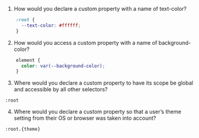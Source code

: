 1. How would you declare a custom property with a name of text-color?

```css
    :root {
      --text-color: #ffffff;
    }
```

2. How would you access a custom property with a name of background-color?

```css
    element {
      color: var(--background-color);
    }
```

3. Where would you declare a custom property to have its scope be global and accessible by all other selectors?

`:root`

4. Where would you declare a custom property so that a user’s theme setting from their OS or browser was taken into account?

`:root.{theme}`

